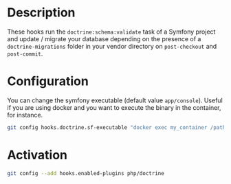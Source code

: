 # Description

These hooks run the `doctrine:schema:validate` task of a Symfony project and
update / migrate your database depending on the presence of a
`doctrine-migrations` folder in your vendor directory on `post-checkout` and
`post-commit`.

# Configuration

You can change the symfony executable (default value `app/console`). Useful if
you are using docker and you want to execute the binary in the container, for
instance.

```sh
git config hooks.doctrine.sf-executable "docker exec my_container /path/to/app/console"
```

# Activation

```sh
git config --add hooks.enabled-plugins php/doctrine
```
